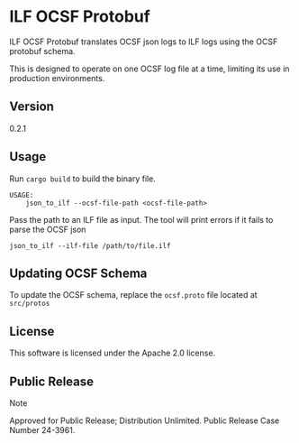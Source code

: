 # ILF OCSF Protobuf

ILF OCSF Protobuf translates OCSF json logs to ILF logs using the OCSF protobuf schema. 

This is designed to operate on one OCSF log file at a time, limiting its use in production environments.

## Version
0.2.1

## Usage

Run `cargo build` to build the binary file.

```
USAGE:
    json_to_ilf --ocsf-file-path <ocsf-file-path>
```

Pass the path to an ILF file as input. The tool will print errors if it fails to parse the OCSF json

```
json_to_ilf --ilf-file /path/to/file.ilf
```

## Updating OCSF Schema

To update the OCSF schema, replace the `ocsf.proto` file located at `src/protos`

## License

This software is licensed under the Apache 2.0 license.

## Public Release

> [!NOTE]
> Approved for Public Release; Distribution Unlimited. Public Release Case
> Number 24-3961.